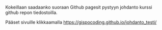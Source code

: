 Kokeillaan saadaanko suoraan Github pagesit pystyyn johdanto kurssi github repon tiedostoilla.

Pääset sivuille klikkaamalla https://gispocoding.github.io/johdanto_testi/
